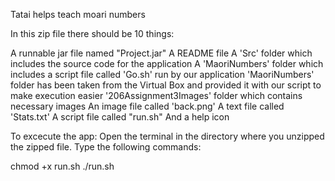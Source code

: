 Tatai helps teach moari numbers

In this zip file there should be 10 things:

A runnable jar file named "Project.jar"
A README file
A 'Src' folder which includes the source code for the application
A 'MaoriNumbers' folder which includes a script file called 'Go.sh' run by our application
'MaoriNumbers' folder has been taken from the Virtual Box and provided it with our script to make execution easier
'206Assignment3Images' folder which contains necessary images
An image file called 'back.png'
A text file called 'Stats.txt'
A script file called "run.sh"
And a help icon

To excecute the app:
Open the terminal in the directory where you unzipped the zipped file.
Type the following commands:

chmod +x run.sh
./run.sh
